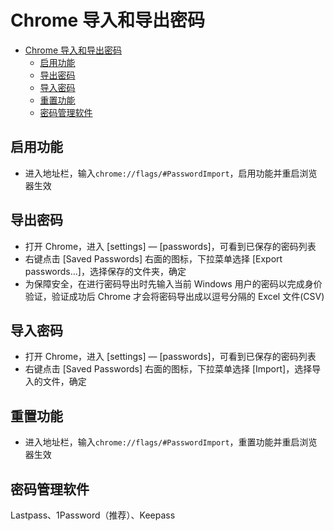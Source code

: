 # Chrome 导入和导出密码

- [Chrome 导入和导出密码](#chrome-%E5%AF%BC%E5%85%A5%E5%92%8C%E5%AF%BC%E5%87%BA%E5%AF%86%E7%A0%81)
  - [启用功能](#%E5%90%AF%E7%94%A8%E5%8A%9F%E8%83%BD)
  - [导出密码](#%E5%AF%BC%E5%87%BA%E5%AF%86%E7%A0%81)
  - [导入密码](#%E5%AF%BC%E5%85%A5%E5%AF%86%E7%A0%81)
  - [重置功能](#%E9%87%8D%E7%BD%AE%E5%8A%9F%E8%83%BD)
  - [密码管理软件](#%E5%AF%86%E7%A0%81%E7%AE%A1%E7%90%86%E8%BD%AF%E4%BB%B6)

## 启用功能

- 进入地址栏，输入`chrome://flags/#PasswordImport`，启用功能并重启浏览器生效

## 导出密码

- 打开 Chrome，进入 [settings] — [passwords]，可看到已保存的密码列表
- 右键点击 [Saved Passwords] 右面的图标，下拉菜单选择 [Export passwords...]，选择保存的文件夹，确定
- 为保障安全，在进行密码导出时先输入当前 Windows 用户的密码以完成身价验证，验证成功后 Chrome 才会将密码导出成以逗号分隔的 Excel 文件(CSV)

## 导入密码

- 打开 Chrome，进入 [settings] — [passwords]，可看到已保存的密码列表
- 右键点击 [Saved Passwords] 右面的图标，下拉菜单选择 [Import]，选择导入的文件，确定

## 重置功能

- 进入地址栏，输入`chrome://flags/#PasswordImport`，重置功能并重启浏览器生效

## 密码管理软件

Lastpass、1Password（推荐）、Keepass
